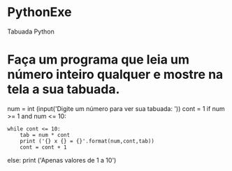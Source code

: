 # PythonExe
Tabuada Python
# Faça um programa que leia um número inteiro qualquer e mostre na tela a sua tabuada.

num = int (input('Digite um número para ver sua tabuada: '))
cont = 1
if num >= 1 and num <= 10:

    while cont <= 10:
        tab = num * cont
        print ('{} x {} = {}'.format(num,cont,tab)) 
        cont = cont + 1
else:
    print ('Apenas valores de 1 a 10')
